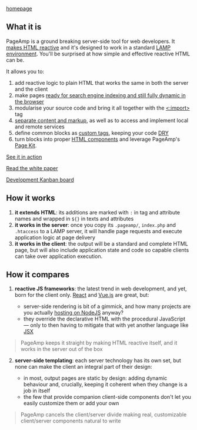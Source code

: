[homepage](http://pageamp.org)

## What it is

PageAmp is a ground breaking server-side tool for web developers. It [makes HTML reactive](https://github.com/ubimate/pageamp/wiki/White-Paper#reactivity) and it's designed to work in a standard [LAMP environment](https://en.wikipedia.org/wiki/LAMP_(software_bundle)). You'll be surprised at how simple and effective reactive HTML can be.

It allows you to:

1. add reactive logic to plain HTML that works the same in both the server and the client
2. make pages [ready for search engine indexing and still fully dynamic in the browser](https://github.com/ubimate/pageamp/wiki/White-Paper#isomorphism)
3. modularise your source code and bring it all together with the [<:import>](https://github.com/ubimate/pageamp/wiki/White-Paper#isomorphism) tag
4. [separate content and markup](https://github.com/ubimate/pageamp/wiki/White-Paper#data-binding), as well as to access and implement local and remote services
5. define common blocks as [custom tags](https://github.com/ubimate/pageamp/wiki/White-Paper#custom-tags), keeping your code [DRY](https://en.wikipedia.org/wiki/Don%27t_repeat_yourself)
6. turn blocks into proper [HTML components](https://github.com/ubimate/pageamp/wiki/White-Paper#components) and leverage PageAmp's [Page Kit](http://devel.ubimate.com/).

[See it in action](http://pageamp.org/#see-it-in-action)

[Read the white paper](https://github.com/ubimate/pageamp/wiki/White-Paper)

[Development Kanban board](https://trello.com/b/aULGQZAd)

## How it works

1. **it extends HTML**: its additions are marked with `:` in tag and attribute names and wrapped in `${}` in texts and attributes
2. **it works in the server**: once you copy its `.pageamp/`, `index.php` and `.htaccess` to a LAMP server, it will handle page requests and execute application logic at page delivery
3. **it works in the client**: the output will be a standard and complete HTML page, but will also include application state and code so capable clients can take over application execution.

## How it compares

1. **reactive JS frameworks**: the latest trend in web development, and yet, born for the client only. [React](https://reactjs.org/) and [Vue.js](https://vuejs.org/) are great, but:

   * server-side rendering is bit of a gimmick, and how many projects are you actually [hosting on NodeJS](https://w3techs.com/technologies/overview/programming_language/all) anyway?
   * they override the declarative HTML with the procedural JavaScript — only to then having to mitigate that with yet another language like [JSX](https://reactjs.org/docs/introducing-jsx.html)

> PageAmp keeps it straight by making HTML reactive itself, and it works in the server out of the box

2. **server-side templating**: each server technology has its own set, but none can make the client an integral part of their design:

   * in most, output pages are static by design: adding dynamic behaviour and, crucially, keeping it coherent when they change is a job in itself
   * the few that provide companion client-side components don't let you easily customize them or add your own

> PageAmp cancels the client/server divide making real, customizable client/server components natural to write
